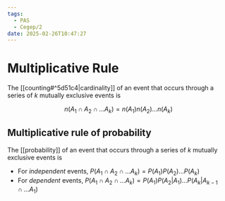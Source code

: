 ```yaml
---
tags:
  - PAS
  - Cegep/2
date: 2025-02-26T10:47:27
---
```


# Multiplicative Rule

The [[counting#^5d51c4|cardinality]] of an event that occurs through a series of $k$ mutually exclusive events is

$$
n(A_1\cap A_2\cap\dots A_k) = n(A_1)n(A_2)\dots n(A_k)
$$

## Multiplicative rule of probability

The [[probability]] of an event that occurs through a series of $k$ mutually exclusive events is

- For *independent* events, $P(A_1\cap A_2\cap\dots A_k) = P(A_1)P(A_2)\dots P(A_k)$
- For *dependent* events, $P(A_1\cap A_2\cap\dots A_k) = P(A_1)P(A_2|A_1)\dots P(A_k|A_{k - 1}\cap\dots A_1)$